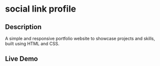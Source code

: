 # social link profile 

## Description
A simple and responsive portfolio website to showcase projects and skills, built using HTML and CSS.

## Live Demo

